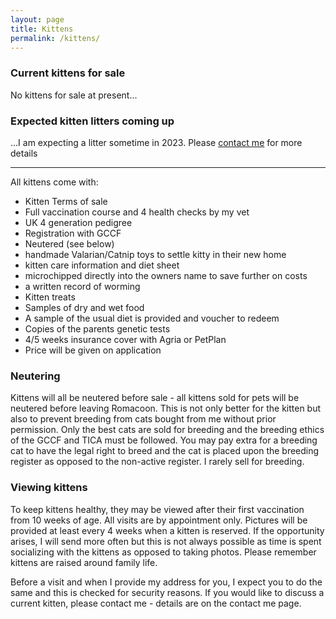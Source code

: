 ```yaml
---
layout: page
title: Kittens
permalink: /kittens/
---
```

### Current kittens for sale

No kittens for sale at present...

### Expected kitten litters coming up

...I am expecting a litter sometime in 2023. Please [contact me](/contact/) for more details

<hr/>
All kittens come with:
<ul>
	<li><i class="fa-solid fa-check" style="color: #00ff00;"></i> Kitten Terms of sale</li>
	<li><i class="fa-solid fa-check" style="color: #00ff00;"></i> Full vaccination course and 4 health checks by my vet</li>
	<li><i class="fa-solid fa-check" style="color: #00ff00;"></i> UK 4 generation pedigree</li>
	<li><i class="fa-solid fa-check" style="color: #00ff00;"></i> Registration with GCCF</li>
	<li><i class="fa-solid fa-check" style="color: #00ff00;"></i> Neutered (see below)</li>
	<li><i class="fa-solid fa-check" style="color: #00ff00;"></i> handmade Valarian/Catnip toys to settle kitty in their new home</li>
	<li><i class="fa-solid fa-check" style="color: #00ff00;"></i> kitten care information and diet sheet</li>
	<li><i class="fa-solid fa-check" style="color: #00ff00;"></i> microchipped directly into the owners name to save further on costs</li>
	<li><i class="fa-solid fa-check" style="color: #00ff00;"></i> a written record of worming</li>
	<li><i class="fa-solid fa-check" style="color: #00ff00;"></i> Kitten treats</li>
	<li><i class="fa-solid fa-check" style="color: #00ff00;"></i> Samples of dry and wet food</li>
	<li><i class="fa-solid fa-check" style="color: #00ff00;"></i> A sample of the usual diet is provided and voucher to redeem</li>
	<li><i class="fa-solid fa-check" style="color: #00ff00;"></i> Copies of the parents genetic tests</li>
	<li><i class="fa-solid fa-check" style="color: #00ff00;"></i> 4/5 weeks insurance cover with Agria or PetPlan</li>
	<li><i class="fa-solid fa-check" style="color: #00ff00;"></i> Price will be given on application</li>
</ul>

### Neutering

Kittens will all be neutered before sale - all kittens sold for pets will be neutered before leaving Romacoon.
This is not only better for the kitten but also to prevent breeding from cats bought from me without prior 
permission. Only the best cats are sold for breeding and the breeding ethics of the GCCF and TICA must be followed. 
You may pay extra for a breeding cat to have the legal right to breed and the cat is placed upon the breeding 
register as opposed to the non-active register. I rarely sell for breeding.

### Viewing kittens

To keep kittens healthy, they may be viewed after their first vaccination from 10 weeks of age. 
All visits are by appointment only. Pictures will be provided at least every 4 weeks when a kitten is reserved. 
If the opportunity arises, I will send more often but this is not always possible as time is spent socializing 
with the kittens as opposed to taking photos. Please remember kittens are raised around family life.

Before a visit and when I provide my address for you, I expect you to do the same and this is checked for 
security reasons. If you would like to discuss a current kitten, please contact me - details are on the contact 
me page.